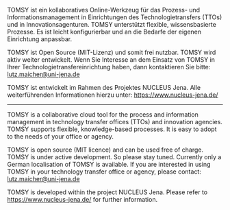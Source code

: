 TOMSY ist ein kollaboratives Online-Werkzeug für das Prozess- und Informationsmanagement in Einrichtungen des Technologietransfers (TTOs) und in Innovationsagenturen. TOMSY unterstützt flexible, wissensbasierte Prozesse. Es ist leicht konfigurierbar und an die Bedarfe der eigenen Einrichtung anpassbar. 

TOMSY ist Open Source (MIT-Lizenz) und somit frei nutzbar. TOMSY wird aktiv weiter entwickelt. Wenn Sie Interesse an dem Einsatz von TOMSY in Ihrer Technologietransfereinrichtung haben, dann kontaktieren Sie bitte: lutz.maicher@uni-jena.de

TOMSY ist entwickelt im Rahmen des Projektes NUCLEUS Jena. Alle weiterführenden Informationen hierzu unter: https://www.nucleus-jena.de/

---

TOMSY is a collaborative cloud tool for the  process and information management in technology transfer offices (TTOs) and innovation agencies. TOMSY supports flexible, knowledge-based processes. It is easy to adopt to the needs of your office or agency. 

TOMSY is open source (MIT licence) and can be used free of charge. TOMSY is under active development. So please stay tuned. Currently only a German localisation of TOMSY is available. If you are interested in using TOMSY in your technology transfer office or agency, please contact: lutz.maicher@uni-jena.de   

TOMSY is developed within the project NUCLEUS Jena. Please refer to https://www.nucleus-jena.de/ for further information.